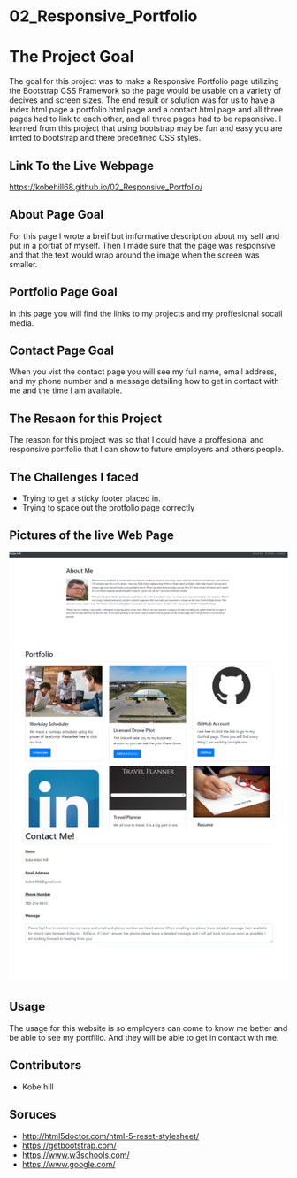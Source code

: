 # 02_Responsive_Portfolio

# The Project Goal

The goal for this project was to make a Responsive Portfolio page utilizing the Bootstrap CSS Framework so the page would be usable on a variety of decives and screen sizes. The end result or solution was for us to have a index.html page a portfolio.html page and a contact.html page and all three pages had to link to each other, and all three pages had to be repsonsive. I learned from this project that using bootstrap may be fun and easy you are limted to bootstrap and there predefined CSS styles.

## Link To the Live Webpage
 https://kobehill68.github.io/02_Responsive_Portfolio/

## About Page Goal

For this page I wrote a breif but imformative description about my self and put in a portiat of myself. Then I made sure that the page was responsive and that the text would wrap around the image when the screen was smaller. 

## Portfolio Page Goal

In this page you will find the links to my projects and my proffesional socail media. 

## Contact Page Goal

When you vist the contact page you will see my full name, email address, and my phone number and a message detailing how to get in contact with me and the time I am available.

## The Resaon for this Project

The reason for this project was so that I could have a proffesional and responsive portfolio that I can show to future employers and others people. 

## The Challenges I faced

 * Trying to get a sticky footer placed in.
* Trying to space out the protfolio page correctly

## Pictures of the live Web Page
![about me page](./assets/images/aboutme.png)
![portfolio page](./assets/images/portfolio.png)
![contact page](./assets/images/contact.png)
        
## Usage

The usage for this website is so employers can come to know me better and be able to see my portfilio. And they will be able to get in contact with me.



## Contributors
* Kobe hill

## Soruces
* http://html5doctor.com/html-5-reset-stylesheet/
* https://getbootstrap.com/
* https://www.w3schools.com/ 
* https://www.google.com/
        
    